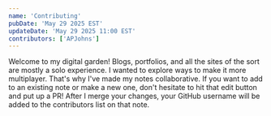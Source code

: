 ```yaml
---
name: 'Contributing'
pubDate: 'May 29 2025 EST'
updateDate: 'May 29 2025 11:00 EST'
contributors: ['APJohns']
---
```


Welcome to my digital garden! Blogs, portfolios, and all the sites of the sort are mostly a solo experience. I wanted to explore ways to make it more multiplayer. That's why I've made my notes collaborative. If you want to add to an existing note or make a new one, don't hesitate to hit that edit button and put up a PR! After I merge your changes, your GitHub username will be added to the contributors list on that note.
